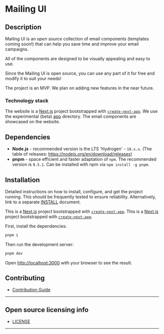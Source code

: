 # Mailing UI

## Description

Mailing UI is an _open source_ collection of email components (templates coming soon!) that can help you save time and improve your email campaigns.

All of the components are designed to be visually appealing and easy to use.

Since the Mailing UI is open source, you can use any part of it for free and modify it to suit your needs!

The project is an MVP. We plan on adding new features in the near future.

### Technology stack

The website is a [Next.js](https://nextjs.org/) project bootstrapped with [`create-next-app`](https://github.com/vercel/next.js/tree/canary/packages/create-next-app). We use the experimental (beta) [app](https://beta.nextjs.org/docs/routing/defining-routes) directory. The email components are showcased on the website.

## Dependencies

- **Node.js** - recommended version is the LTS 'Hydrogen' - `18.x.x`. (The table of releases: https://nodejs.org/en/download/releases)
- **pnpm** - space efficient and faster adaptation of `npm`. The recommended version is `9.5.1`. Can be installed with npm via `npm install -g pnpm`.

## Installation

Detailed instructions on how to install, configure, and get the project running.
This should be frequently tested to ensure reliability. Alternatively, link to
a separate [INSTALL](INSTALL.md) document.

This is a [Next.js](https://nextjs.org/) project bootstrapped with [`create-next-app`](https://github.com/vercel/next.js/tree/canary/packages/create-next-app).
This is a [Next.js](https://nextjs.org/) project bootstrapped with [`create-next-app`](https://github.com/vercel/next.js/tree/canary/packages/create-next-app).

First, install the dependencies:

```bash
pnpm i
```

Then run the development server:

```bash
pnpm dev
```

Open [http://localhost:3000](http://localhost:3000) with your browser to see the result.

## Contributing

- [Contribution Guide](contributing.md)

---

## Open source licensing info

- [LICENSE](LICENSE.md)

---
